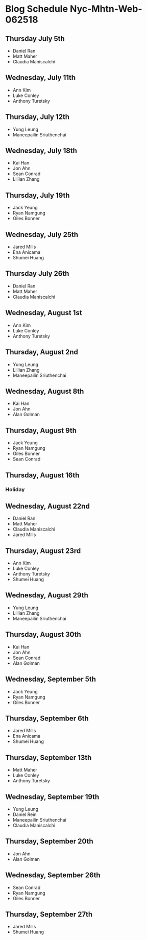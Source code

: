 # Blog Schedule Nyc-Mhtn-Web-062518

## Thursday July 5th
* Daniel Ran
* Matt Maher
* Claudia Maniscalchi

## Wednesday, July 11th
* Ann Kim
* Luke Conley
* Anthony Turetsky

## Thursday, July 12th
* Yung Leung
* Maneepailin Sriuthenchai

## Wednesday, July 18th
* Kai Han
* Jon Ahn
* Sean Conrad
* Lillian Zhang

## Thursday, July 19th
* Jack Yeung
* Ryan Namgung
* Giles Bonner

## Wednesday, July 25th
* Jared Mills
* Ena Anicama
* Shumei Huang

## Thursday July 26th
* Daniel Ran
* Matt Maher
* Claudia Maniscalchi

## Wednesday, August 1st
* Ann Kim
* Luke Conley
* Anthony Turetsky

## Thursday, August 2nd
* Yung Leung
* Lillian Zhang
* Maneepailin Sriuthenchai

## Wednesday, August 8th
* Kai Han
* Jon Ahn
* Alan Golman

## Thursday, August 9th
* Jack Yeung
* Ryan Namgung
* Giles Bonner
* Sean Conrad

## Thursday, August 16th
### Holiday

## Wednesday, August 22nd
* Daniel Ran
* Matt Maher
* Claudia Maniscalchi
* Jared Mills

## Thursday, August 23rd
* Ann Kim
* Luke Conley
* Anthony Turetsky
* Shumei Huang

## Wednesday, August 29th
* Yung Leung
* Lillian Zhang
* Maneepailin Sriuthenchai

## Thursday, August 30th
* Kai Han
* Jon Ahn
* Sean Conrad
* Alan Golman

## Wednesday, September 5th
* Jack Yeung
* Ryan Namgung
* Giles Bonner

## Thursday, September 6th
* Jared Mills
* Ena Anicama
* Shumei Huang


## Thursday, September 13th
* Matt Maher
* Luke Conley
* Anthony Turetsky

## Wednesday, September 19th
* Yung Leung
* Daniel Rein
* Maneepailin Sriuthenchai
* Claudia Maniscalchi

## Thursday, September 20th
* Jon Ahn
* Alan Golman

## Wednesday, September 26th
* Sean Conrad
* Ryan Namgung
* Giles Bonner

## Thursday, September 27th
* Jared Mills
* Shumei Huang
